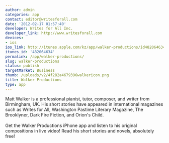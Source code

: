 ```yaml
---
author: admin
categories: app
contact: editor@writesforall.com
date: '2012-02-17 01:57:40'
developer: Writes for All Inc.
developer_link: http://www.writesforall.com
devices: 
- ios
ios_link: http://itunes.apple.com/kz/app/walker-productions/id482064634?mt=8
itunes_id: '482064634'
permalink: /app/walker-productions/
slug: walker-productions
status: publish
targetMarket: Business
thumb: /uploads/v2/4f282a4679396walkericon.png
title: Walker Productions
type: app
---
```


Matt Walker is a professional pianist, tutor, composer, and writer from Birmingham, UK. His short stories have appeared in international magazines such as Writes for All, Washington Pastime Literary Magazine, The Brooklyner, Dark Fire Fiction, and Orion's Child. <br />
<br />
Get the Walker Productions iPhone app and listen to his original compositions in live video! Read his short stories and novels, absolutely free!<br />
<br />
